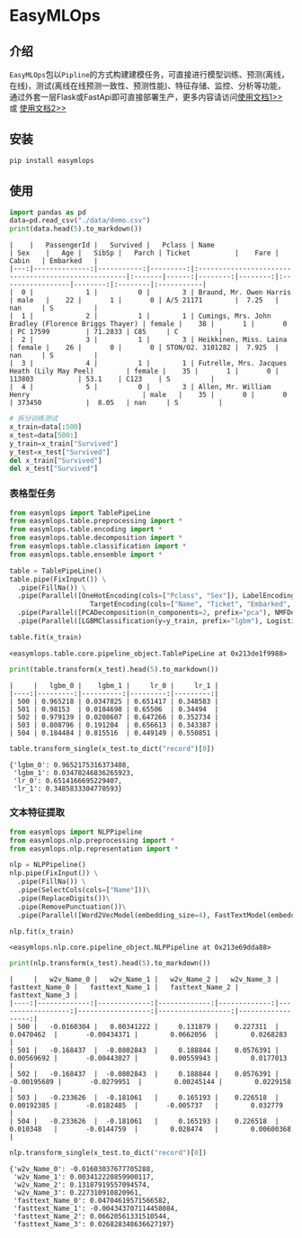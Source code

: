 # EasyMLOps  
  
## 介绍   
`EasyMLOps`包以`Pipline`的方式构建建模任务，可直接进行模型训练、预测(离线，在线)，测试(离线在线预测一致性、预测性能)、特征存储、监控、分析等功能，通过外套一层Flask或FastApi即可直接部署生产，更多内容请访问[使用文档1>>](http://www.easymlops.com) 或 [使用文档2>>](http://43.153.61.105)

## 安装
```bash
pip install easymlops
```  

## 使用


```python
import pandas as pd
data=pd.read_csv("./data/demo.csv")
print(data.head(5).to_markdown())
```

    |    |   PassengerId |   Survived |   Pclass | Name                                                | Sex    |   Age |   SibSp |   Parch | Ticket           |    Fare | Cabin   | Embarked   |
    |---:|--------------:|-----------:|---------:|:----------------------------------------------------|:-------|------:|--------:|--------:|:-----------------|--------:|:--------|:-----------|
    |  0 |             1 |          0 |        3 | Braund, Mr. Owen Harris                             | male   |    22 |       1 |       0 | A/5 21171        |  7.25   | nan     | S          |
    |  1 |             2 |          1 |        1 | Cumings, Mrs. John Bradley (Florence Briggs Thayer) | female |    38 |       1 |       0 | PC 17599         | 71.2833 | C85     | C          |
    |  2 |             3 |          1 |        3 | Heikkinen, Miss. Laina                              | female |    26 |       0 |       0 | STON/O2. 3101282 |  7.925  | nan     | S          |
    |  3 |             4 |          1 |        1 | Futrelle, Mrs. Jacques Heath (Lily May Peel)        | female |    35 |       1 |       0 | 113803           | 53.1    | C123    | S          |
    |  4 |             5 |          0 |        3 | Allen, Mr. William Henry                            | male   |    35 |       0 |       0 | 373450           |  8.05   | nan     | S          |
    


```python
# 拆分训练测试
x_train=data[:500]
x_test=data[500:]
y_train=x_train["Survived"]
y_test=x_test["Survived"]
del x_train["Survived"]
del x_test["Survived"]
```

### 表格型任务


```python
from easymlops import TablePipeLine
from easymlops.table.preprocessing import *
from easymlops.table.encoding import *
from easymlops.table.decomposition import *
from easymlops.table.classification import *
from easymlops.table.ensemble import *
```


```python
table = TablePipeLine()
table.pipe(FixInput()) \
  .pipe(FillNa()) \
  .pipe(Parallel([OneHotEncoding(cols=["Pclass", "Sex"]), LabelEncoding(cols=["Sex", "Pclass"]),
                    TargetEncoding(cols=["Name", "Ticket", "Embarked", "Cabin", "Sex"], y=y_train)])) \
  .pipe(Parallel([PCADecomposition(n_components=2, prefix="pca"), NMFDecomposition(n_components=2, prefix="nmf")]))\
  .pipe(Parallel([LGBMClassification(y=y_train, prefix="lgbm"), LogisticRegressionClassification(y=y_train, prefix="lr")]))

table.fit(x_train)
```




    <easymlops.table.core.pipeline_object.TablePipeLine at 0x213de1f9988>




```python
print(table.transform(x_test).head(5).to_markdown())
```

    |     |   lgbm_0 |    lgbm_1 |     lr_0 |     lr_1 |
    |----:|---------:|----------:|---------:|---------:|
    | 500 | 0.965218 | 0.0347825 | 0.651417 | 0.348583 |
    | 501 | 0.98153  | 0.0184698 | 0.65506  | 0.34494  |
    | 502 | 0.979139 | 0.0208607 | 0.647266 | 0.352734 |
    | 503 | 0.808796 | 0.191204  | 0.656613 | 0.343387 |
    | 504 | 0.184484 | 0.815516  | 0.449149 | 0.550851 |
    


```python
table.transform_single(x_test.to_dict("record")[0])
```




    {'lgbm_0': 0.9652175316373408,
     'lgbm_1': 0.03478246836265923,
     'lr_0': 0.6514166695229407,
     'lr_1': 0.3485833304770593}



### 文本特征提取



```python
from easymlops import NLPPipeline
from easymlops.nlp.preprocessing import *
from easymlops.nlp.representation import *
```


```python
nlp = NLPPipeline()
nlp.pipe(FixInput()) \
  .pipe(FillNa()) \
  .pipe(SelectCols(cols=["Name"]))\
  .pipe(ReplaceDigits())\
  .pipe(RemovePunctuation())\
  .pipe(Parallel([Word2VecModel(embedding_size=4), FastTextModel(embedding_size=4)]))

nlp.fit(x_train)
```




    <easymlops.nlp.core.pipeline_object.NLPPipeline at 0x213e69dda88>




```python
print(nlp.transform(x_test).head(5).to_markdown())
```

    |     |   w2v_Name_0 |   w2v_Name_1 |   w2v_Name_2 |   w2v_Name_3 |   fasttext_Name_0 |   fasttext_Name_1 |   fasttext_Name_2 |   fasttext_Name_3 |
    |----:|-------------:|-------------:|-------------:|-------------:|------------------:|------------------:|------------------:|------------------:|
    | 500 |   -0.0160304 |   0.00341222 |     0.131879 |    0.227311  |        0.0470462  |       -0.00434371 |        0.0662056  |        0.0268283  |
    | 501 |   -0.168437  |  -0.0802843  |     0.188844 |    0.0576391 |        0.00569692 |       -0.00443027 |        0.00559943 |        0.0177013  |
    | 502 |   -0.168437  |  -0.0802843  |     0.188844 |    0.0576391 |       -0.00195689 |       -0.0279951  |        0.00245144 |        0.0229158  |
    | 503 |   -0.233626  |  -0.181061   |     0.165193 |    0.226518  |        0.00192385 |       -0.0182485  |       -0.005737   |        0.032779   |
    | 504 |   -0.233626  |  -0.181061   |     0.165193 |    0.226518  |        0.010348   |       -0.0144759  |        0.028474   |        0.00600368 |
    


```python
nlp.transform_single(x_test.to_dict("record")[0])
```




    {'w2v_Name_0': -0.01603037677705288,
     'w2v_Name_1': 0.003412220859900117,
     'w2v_Name_2': 0.13187919557094574,
     'w2v_Name_3': 0.227310910820961,
     'fasttext_Name_0': 0.04704619571566582,
     'fasttext_Name_1': -0.004343707114458084,
     'fasttext_Name_2': 0.06620561331510544,
     'fasttext_Name_3': 0.026828348636627197}




```python

```
